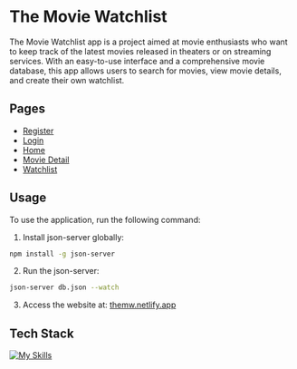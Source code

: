# The Movie Watchlist

The Movie Watchlist app is a project aimed at movie enthusiasts who want to keep track of the latest movies released in theaters or on streaming services. With an easy-to-use interface and a comprehensive movie database, this app allows users to search for movies, view movie details, and create their own watchlist.

## Pages

- [Register](https://themw.netlify.app/register)
- [Login](https://themw.netlify.app/login)
- [Home](https://themw.netlify.app)
- [Movie Detail](https://themw.netlify.app/movies/1)
- [Watchlist](https://themw.netlify.app/watchlist)

## Usage

To use the application, run the following command:

1. Install json-server globally:

```sh
npm install -g json-server
```

2. Run the json-server:

```sh
json-server db.json --watch
```

3. Access the website at: [themw.netlify.app](https://themw.netlify.app)

## Tech Stack

[![My Skills](https://skillicons.dev/icons?i=js,html,css,tailwind,vscode)](https://skillicons.dev)
